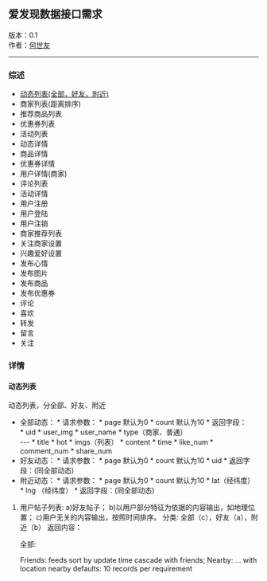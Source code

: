 爱发现数据接口需求
---------
版本：0.1  
作者：[何世友](mailto:ernest.he2009@gmail.com)
***
### 综述
*   [动态列表(全部，好友，附近)](#dtlb)
*   商家列表(距离排序)
*   推荐商品列表
*   优惠券列表
*   活动列表
*   动态详情
*   商品详情
*   优惠券详情
*   用户详情(商家)
*   评论列表
*   活动详情
*   用户注册
*   用户登陆
*   用户注销
*   商家推荐列表
*   关注商家设置
*   兴趣爱好设置
*   发布心情
*   发布图片
*   发布商品
*   发布优惠券
*   评论
*   喜欢
*   转发
*   留言
*   关注 

### 详情
#### <b id="dtlb">动态列表</b>
动态列表，分全部、好友、附近
 
 * 全部动态：
       * 请求参数：
         * page 默认为0
         * count 默认为10
       * 返回字段：  
	    * uid
	    * user_img
	    * user_name
	    * type（商家、普通）  
       --- 
	    * title
	    * hot
	    * imgs（列表）
	    * content
	    * time
	    * like_num
	    * comment_num
	    * share_num
 * 好友动态：
       * 请求参数：
         * page 默认为0
         * count 默认为10
         * uid
       * 返回字段：(同全部动态) 
 * 附近动态：
       * 请求参数：
         * page 默认为0
         * count 默认为10
         * lat（经纬度）
         * lng （经纬度）
       * 返回字段：(同全部动态) 
 

1. 用户帖子列表:
    a)好友帖子；
    b)以用户部分特征为依据的内容输出，如地理位置；
    c)用户无关的内容输出，按照时间排序。
    分类:
        全部（c），好友（a），附近（b）
    返回内容：
        
    全部:
        
    Friends:
        feeds sort by update time cascade with friends;
    Nearby:
        ... with location nearby
    defaults:
        10 records per requirement       
